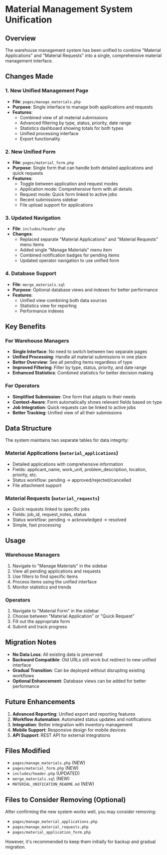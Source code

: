 # Material Management System Unification

## Overview
The warehouse management system has been unified to combine "Material Applications" and "Material Requests" into a single, comprehensive material management interface.

## Changes Made

### 1. New Unified Management Page
- **File**: `pages/manage_materials.php`
- **Purpose**: Single interface to manage both applications and requests
- **Features**:
  - Combined view of all material submissions
  - Advanced filtering by type, status, priority, date range
  - Statistics dashboard showing totals for both types
  - Unified processing interface
  - Export functionality

### 2. New Unified Form
- **File**: `pages/material_form.php`
- **Purpose**: Single form that can handle both detailed applications and quick requests
- **Features**:
  - Toggle between application and request modes
  - Application mode: Comprehensive form with all details
  - Request mode: Quick form linked to active jobs
  - Recent submissions sidebar
  - File upload support for applications

### 3. Updated Navigation
- **File**: `includes/header.php`
- **Changes**:
  - Replaced separate "Material Applications" and "Material Requests" menu items
  - Added single "Manage Materials" menu item
  - Combined notification badges for pending items
  - Updated operator navigation to use unified form

### 4. Database Support
- **File**: `merge_materials.sql`
- **Purpose**: Optional database views and indexes for better performance
- **Features**:
  - Unified view combining both data sources
  - Statistics view for reporting
  - Performance indexes

## Key Benefits

### For Warehouse Managers
- **Single Interface**: No need to switch between two separate pages
- **Unified Processing**: Handle all material submissions in one place
- **Better Overview**: See all pending items regardless of type
- **Improved Filtering**: Filter by type, status, priority, and date range
- **Enhanced Statistics**: Combined statistics for better decision making

### For Operators
- **Simplified Submission**: One form that adapts to their needs
- **Context-Aware**: Form automatically shows relevant fields based on type
- **Job Integration**: Quick requests can be linked to active jobs
- **Better Tracking**: Unified view of all their submissions

## Data Structure

The system maintains two separate tables for data integrity:

### Material Applications (`material_applications`)
- Detailed applications with comprehensive information
- Fields: applicant_name, work_unit, problem_description, location, priority, etc.
- Status workflow: pending → approved/rejected/cancelled
- File attachment support

### Material Requests (`material_requests`)
- Quick requests linked to specific jobs
- Fields: job_id, request_notes, status
- Status workflow: pending → acknowledged → resolved
- Simple, fast processing

## Usage

### Warehouse Managers
1. Navigate to "Manage Materials" in the sidebar
2. View all pending applications and requests
3. Use filters to find specific items
4. Process items using the unified interface
5. Monitor statistics and trends

### Operators
1. Navigate to "Material Form" in the sidebar
2. Choose between "Material Application" or "Quick Request"
3. Fill out the appropriate form
4. Submit and track progress

## Migration Notes

- **No Data Loss**: All existing data is preserved
- **Backward Compatible**: Old URLs still work but redirect to new unified interface
- **Gradual Transition**: Can be deployed without disrupting existing workflows
- **Optional Enhancement**: Database views can be added for better performance

## Future Enhancements

1. **Advanced Reporting**: Unified export and reporting features
2. **Workflow Automation**: Automated status updates and notifications
3. **Integration**: Better integration with inventory management
4. **Mobile Support**: Responsive design for mobile devices
5. **API Support**: REST API for external integrations

## Files Modified

- `pages/manage_materials.php` (NEW)
- `pages/material_form.php` (NEW)
- `includes/header.php` (UPDATED)
- `merge_materials.sql` (NEW)
- `MATERIAL_UNIFICATION_README.md` (NEW)

## Files to Consider Removing (Optional)

After confirming the new system works well, you may consider removing:
- `pages/manage_material_applications.php`
- `pages/manage_material_requests.php`
- `pages/material_application_form.php`

However, it's recommended to keep them initially for backup and gradual migration. 